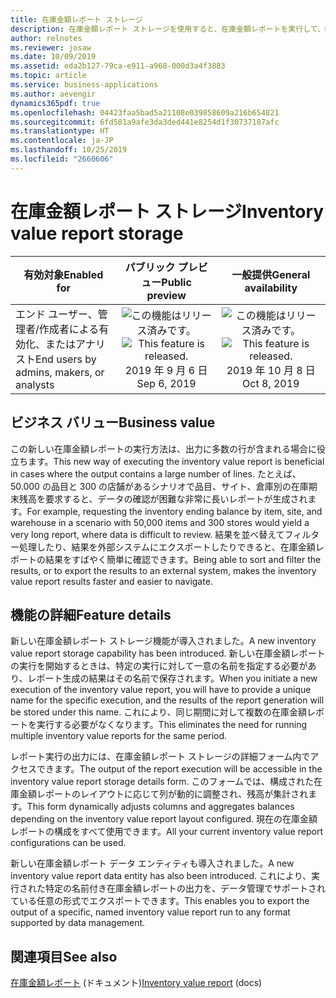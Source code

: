 ```yaml
---
title: 在庫金額レポート ストレージ
description: 在庫金額レポート ストレージを使用すると、在庫金額レポートを実行して、Dynamics 365 Supply Chain Management のフォーム内で出力にアクセスできるようにしたり、外部アプリケーションで使用するためにデータ エンティティを通じて出力をエクスポートしたりできます。
author: relnotes
ms.reviewer: josaw
ms.date: 10/09/2019
ms.assetid: eda2b127-79ca-e911-a968-000d3a4f3883
ms.topic: article
ms.service: business-applications
ms.author: aevengir
dynamics365pdf: true
ms.openlocfilehash: 04423faa5bad5a21108e039858609a216b654821
ms.sourcegitcommit: 6fd581a9afe3da3ded441e8254d1f30737187afc
ms.translationtype: HT
ms.contentlocale: ja-JP
ms.lasthandoff: 10/25/2019
ms.locfileid: "2660606"
---
```

# <a name="inventory-value-report-storage"></a><span data-ttu-id="8d75e-103">在庫金額レポート ストレージ</span><span class="sxs-lookup"><span data-stu-id="8d75e-103">Inventory value report storage</span></span>


| <span data-ttu-id="8d75e-104">有効対象</span><span class="sxs-lookup"><span data-stu-id="8d75e-104">Enabled for</span></span>    |  <span data-ttu-id="8d75e-105">パブリック プレビュー</span><span class="sxs-lookup"><span data-stu-id="8d75e-105">Public preview</span></span> | <span data-ttu-id="8d75e-106">一般提供</span><span class="sxs-lookup"><span data-stu-id="8d75e-106">General availability</span></span> | 
| ---------- | :----------: |:----------: |
|<span data-ttu-id="8d75e-107">エンド ユーザー、管理者/作成者による有効化、またはアナリスト</span><span class="sxs-lookup"><span data-stu-id="8d75e-107">End users by admins, makers, or analysts</span></span>|<span data-ttu-id="8d75e-108">![この機能はリリース済みです。](/dynamics365-release-plan/media/green-checkmark.png "この機能はリリース済みです。")</span><span class="sxs-lookup"><span data-stu-id="8d75e-108">![This feature is released.](/dynamics365-release-plan/media/green-checkmark.png "This feature is released.")</span></span> <span data-ttu-id="8d75e-109">2019 年 9 月 6 日</span><span class="sxs-lookup"><span data-stu-id="8d75e-109">Sep 6, 2019</span></span>| <span data-ttu-id="8d75e-110">![この機能はリリース済みです。](/dynamics365-release-plan/media/green-checkmark.png "この機能はリリース済みです。")</span><span class="sxs-lookup"><span data-stu-id="8d75e-110">![This feature is released.](/dynamics365-release-plan/media/green-checkmark.png "This feature is released.")</span></span> <span data-ttu-id="8d75e-111">2019 年 10 月 8 日</span><span class="sxs-lookup"><span data-stu-id="8d75e-111">Oct 8, 2019</span></span>|


## <a name="business-value"></a><span data-ttu-id="8d75e-112">ビジネス バリュー</span><span class="sxs-lookup"><span data-stu-id="8d75e-112">Business value</span></span>
<!-- bv start -->
<span data-ttu-id="8d75e-113">この新しい在庫金額レポートの実行方法は、出力に多数の行が含まれる場合に役立ちます。</span><span class="sxs-lookup"><span data-stu-id="8d75e-113">This new way of executing the inventory value report is beneficial in cases where the output contains a large number of lines.</span></span> <span data-ttu-id="8d75e-114">たとえば、50.000 の品目と 300 の店舗があるシナリオで品目、サイト、倉庫別の在庫期末残高を要求すると、データの確認が困難な非常に長いレポートが生成されます。</span><span class="sxs-lookup"><span data-stu-id="8d75e-114">For example, requesting the inventory ending balance by item, site, and warehouse in a scenario with 50,000 items and 300 stores would yield a very long report, where data is difficult to review.</span></span> <span data-ttu-id="8d75e-115">結果を並べ替えてフィルター処理したり、結果を外部システムにエクスポートしたりできると、在庫金額レポートの結果をすばやく簡単に確認できます。</span><span class="sxs-lookup"><span data-stu-id="8d75e-115">Being able to sort and filter the results, or to export the results to an external system, makes the inventory value report results faster and easier to navigate.</span></span>
<!-- bv end -->



## <a name="feature-details"></a><span data-ttu-id="8d75e-116">機能の詳細</span><span class="sxs-lookup"><span data-stu-id="8d75e-116">Feature details</span></span>
<!--feature detail start -->
<span data-ttu-id="8d75e-117">新しい在庫金額レポート ストレージ機能が導入されました。</span><span class="sxs-lookup"><span data-stu-id="8d75e-117">A new inventory value report storage capability has been introduced.</span></span> <span data-ttu-id="8d75e-118">新しい在庫金額レポートの実行を開始するときは、特定の実行に対して一意の名前を指定する必要があり、レポート生成の結果はその名前で保存されます。</span><span class="sxs-lookup"><span data-stu-id="8d75e-118">When you initiate a new execution of the inventory value report, you will have to provide a unique name for the specific execution, and the results of the report generation will be stored under this name.</span></span> <span data-ttu-id="8d75e-119">これにより、同じ期間に対して複数の在庫金額レポートを実行する必要がなくなります。</span><span class="sxs-lookup"><span data-stu-id="8d75e-119">This eliminates the need for running multiple inventory value reports for the same period.</span></span> 

<span data-ttu-id="8d75e-120">レポート実行の出力には、在庫金額レポート ストレージの詳細フォーム内でアクセスできます。</span><span class="sxs-lookup"><span data-stu-id="8d75e-120">The output of the report execution will be accessible in the inventory value report storage details form.</span></span> <span data-ttu-id="8d75e-121">このフォームでは、構成された在庫金額レポートのレイアウトに応じて列が動的に調整され、残高が集計されます。</span><span class="sxs-lookup"><span data-stu-id="8d75e-121">This form dynamically adjusts columns and aggregates balances depending on the inventory value report layout configured.</span></span> <span data-ttu-id="8d75e-122">現在の在庫金額レポートの構成をすべて使用できます。</span><span class="sxs-lookup"><span data-stu-id="8d75e-122">All your current inventory value report configurations can be used.</span></span> 

<span data-ttu-id="8d75e-123">新しい在庫金額レポート データ エンティティも導入されました。</span><span class="sxs-lookup"><span data-stu-id="8d75e-123">A new inventory value report data entity has also been introduced.</span></span> <span data-ttu-id="8d75e-124">これにより、実行された特定の名前付き在庫金額レポートの出力を、データ管理でサポートされている任意の形式でエクスポートできます。</span><span class="sxs-lookup"><span data-stu-id="8d75e-124">This enables you to export the output of a specific, named inventory value report run to any format supported by data management.</span></span>
<!--feature detail end -->










## <a name="see-also"></a><span data-ttu-id="8d75e-125">関連項目</span><span class="sxs-lookup"><span data-stu-id="8d75e-125">See also</span></span>

<span data-ttu-id="8d75e-126">[在庫金額レポート](https://docs.microsoft.com/dynamics365/unified-operations/supply-chain/cost-management/inventory-value-report) (ドキュメント)</span><span class="sxs-lookup"><span data-stu-id="8d75e-126">[Inventory value report](https://docs.microsoft.com/dynamics365/unified-operations/supply-chain/cost-management/inventory-value-report) (docs)</span></span>
